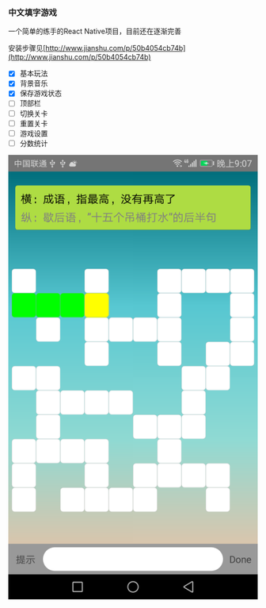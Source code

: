 ### 中文填字游戏
一个简单的练手的React Native项目，目前还在逐渐完善

安装步骤见[http://www.jianshu.com/p/50b4054cb74b](http://www.jianshu.com/p/50b4054cb74b)

- [x] 基本玩法
- [x] 背景音乐
- [x] 保存游戏状态
- [ ] 顶部栏
- [ ] 切换关卡
- [ ] 重置关卡
- [ ] 游戏设置
- [ ] 分数统计

![Screen shot](https://github.com/elfman/CrosswordPuzzle/raw/web/web/screenshot_android.png)

